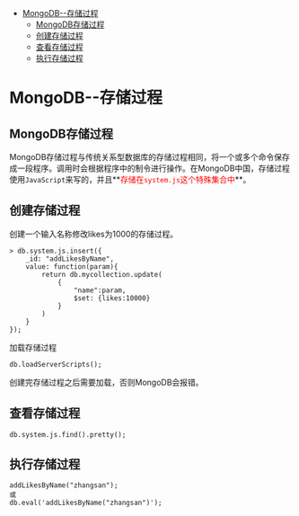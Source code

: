 * [MongoDB--存储过程](#mongodb--存储过程)
  * [MongoDB存储过程](#mongodb存储过程)
  * [创建存储过程](#创建存储过程)
  * [查看存储过程](#查看存储过程)
  * [执行存储过程](#执行存储过程)


# MongoDB--存储过程

## MongoDB存储过程

MongoDB存储过程与传统关系型数据库的存储过程相同，将一个或多个命令保存成一段程序。调用时会根据程序中的制令进行操作。在MongoDB中国，存储过程使用`JavaScript`来写的，并且**<font color=red>存储在`system.js`这个特殊集合中</font>**。

## 创建存储过程

创建一个输入名称修改likes为1000的存储过程。

```shell
> db.system.js.insert({
	_id: "addLikesByName",
	value: function(param){
		return db.mycollection.update(
			{
				"name":param,
				$set: {likes:10000}
			}
		)
	}
});
```

加载存储过程

```
db.loadServerScripts();
```

创建完存储过程之后需要加载，否则MongoDB会报错。

## 查看存储过程

```
db.system.js.find().pretty();
```

## 执行存储过程

```
addLikesByName("zhangsan");
或
db.eval('addLikesByName("zhangsan")');
```

